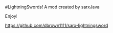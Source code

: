 #LightningSwords!
A mod created by sarxJava

Enjoy!

https://github.com/dbrown1111/sarx-lightningsword